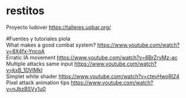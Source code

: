 # restitos
Proyecto ludover https://talleres.uqbar.org/

#Fuentes y tutoriales piola  
What makes a good combat system? https://www.youtube.com/watch?v=8X4fx-YncqA  
Erratic IA movement https://www.youtube.com/watch?v=6BrZryMz-ac  
Multiple attacks same input https://www.youtube.com/watch?v=kxB_1DVlMkI  
Simplet white shader https://www.youtube.com/watch?v=ctevHwoRl24
Pixel attack animation tips https://www.youtube.com/watch?v=nJbzBSVy1u0
